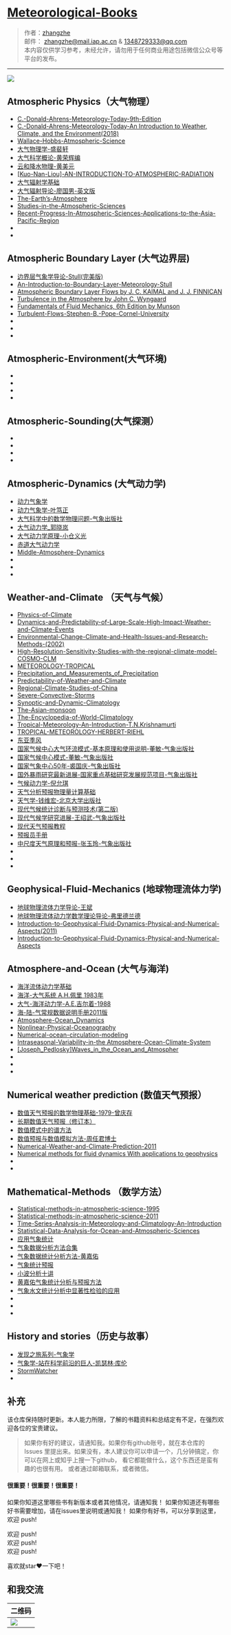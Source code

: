 # [Meteorological-Books](https://github.com/PhilosopherZ/Meteorological-Books)
> 作者：[zhangzhe](https://philosopherz.github.io/)  
  邮件： zhangzhe@mail.iap.ac.cn & 1348729333@qq.com  
  本内容仅供学习参考，未经允许，请勿用于任何商业用途包括微信公众号等平台的发布。  
  
---

![](https://raw.githubusercontent.com/PhilosopherZ/ImgeBed/master/Imges/Repository-layers-of-the-atmosphere.jpg?token=Afj4-QNkFftwgie4MFGR29zDY04DRUd1ks5cVuZfwA%3D%3D)

  
## Atmospheric Physics（大气物理）
- [C.-Donald-Ahrens-Meteorology-Today-9th-Edition](Atmospheric-physics/[C._Donald_Ahrens]_Meteorology_Today-9th-Edition.pdf)
- [C.-Donald-Ahrens-Meteorology-Today-An Introduction to Weather, Climate, and the Environment(2018)](Atmospheric-physics/C.-Donald-Ahrens,-Robert-Henson-Meteorology-Today-An-Introduction-to-Weather,-Climate,-and-the-Environment-Cengage-Learning-(2018).pdf)
- [Wallace-Hobbs-Atmospheric-Science]([Atmospheric-physics/Wallace-Hobbs-Atmospheric-science.pdf)
- [大气物理学-盛裴轩](Atmospheric-physics/大气物理学-盛裴轩.pdf)
- [大气科学概论-黄荣辉编](Atmospheric-physics/大气科学概论-黄荣辉编.pdf)
- [云和降水物理-黄美元](Atmospheric-physics/云和降水物理-黄美元.pdf)
- [[Kuo-Nan-Liou]-AN-INTRODUCTION-TO-ATMOSPHERIC-RADIATION](Atmospheric-physics/[Kuo-Nan-Liou]-AN-INTRODUCTION-TO-ATMOSPHERIC-RADIATION.pdf)
- [大气辐射学基础](Atmospheric-physics/大气辐射学基础.pdf)
- [大气辐射导论-廖国男-英文版](Atmospheric-physics/大气辐射导论-廖国男-英文版.pdf)
- [The-Earth’s-Atmosphere](Atmospheric-physics/The-Earth’s-Atmosphere.pdf)
- [Studies-in-the-Atmospheric-Sciences](Atmospheric-physics/Studies-in-the-Atmospheric-Sciences.pdf)
- [Recent-Progress-In-Atmospheric-Sciences-Applications-to-the-Asia-Pacific-Region](Atmospheric-physics/Recent-Progress-In-Atmospheric-Sciences-Applications-to-the-Asia-Pacific-Region.pdf)
- [](Atmospheric-physics/)
- [](Atmospheric-physics/)


## Atmospheric Boundary Layer (大气边界层)
- [边界层气象学导论-Stull(完美版)](Atmospheric-boundary-layer/边界层气象学导论.pdf)
- [An-Introduction-to-Boundary-Layer-Meteorology-Stull](Atmospheric-boundary-layer/An-Introduction-to-Boundary-Layer-Meteorology-Stull.pdf)
- [Atmospheric Boundary Layer Flows by J. C. KAIMAL and J. J. FINNICAN](Atmospheric-boundary-layer/Atmospheric-Boundary-Layer-Flows.pdf)
- [Turbulence in the Atmosphere by John C. Wyngaard](Atmospheric-boundary-layer/Turbulence-in-the-Atmosphere.pdf)
- [Fundamentals of Fluid Mechanics, 6th Edition by Munson](Atmospheric-boundary-layer/Fundamentals-of-Fluid-Mechanics.pdf)
- [Turbulent-Flows-Stephen-B.-Pope-Cornel-University](Atmospheric-boundary-layer/Turbulent-Flows-Stephen-B.-Pope-Cornel-University.pdf)
- [](Atmospheric-boundary-layer/)
- [](Atmospheric-boundary-layer/)
- [](Atmospheric-boundary-layer/)

## Atmospheric-Environment(大气环境)
- []()
- []()
- []()
- []()


## Atmospheric-Sounding(大气探测）
- []()
- []()
- []()
- []()

## Atmospheric-Dynamics (大气动力学)
- [动力气象学](Atmospheric-Dynamics/动力气象学.pdf)
- [动力气象学-叶笃正](Atmospheric-Dynamics/动力气象学-叶笃正.pdf)
- [大气科学中的数学物理问题-气象出版社](Atmospheric-Dynamics/大气科学中的数学物理问题-气象出版社.pdf)
- [大气动力学_郭晓岚](Atmospheric-Dynamics/大气动力学_郭晓岚.pdf)
- [大气动力学原理-小仓义光](Atmospheric-Dynamics/大气动力学原理-小仓义光.pdf)
- [赤道大气动力学](Atmospheric-Dynamics/赤道大气动力学.pdf)
- [Middle-Atmosphere-Dynamics](Atmospheric-Dynamics/Middle-Atmosphere-Dynamics.pdf)
- [](Atmospheric-Dynamics/.pdf)
- [](Atmospheric-Dynamics/.pdf)
- [](Atmospheric-Dynamics/.pdf)


## Weather-and-Climate （天气与气候）
- [Physics-of-Climate](Weather-and-Climate/Physics-of-Climate.pdf)
- [Dynamics-and-Predictability-of-Large-Scale-High-Impact-Weather-and-Climate-Events](Weather-and-Climate/Dynamics-and-Predictability-of-Large-Scale-High-Impact-Weather-and-Climate-Events.pdf)
- [Environmental-Change-Climate-and-Health-Issues-and-Research-Methods-(2002)](Weather-and-Climate/Environmental-Change-Climate-and-Health-Issues-and-Research-Methods-(2002).pdf)
- [High-Resolution-Sensitivity-Studies-with-the-regional-climate-model-COSMO-CLM](Weather-and-Climate/High-Resolution-Sensitivity-Studies-with-the-regional-climate-model-COSMO-CLM.pdf)
- [METEOROLOGY-TROPICAL](Weather-and-Climate/METEOROLOGY-TROPICAL.pdf)
- [Precipitation_and_Measurements_of_Precipitation](Weather-and-Climate/Precipitation_and_Measurements_of_Precipitation.pdf)
- [Predictability-of-Weather-and-Climate](Weather-and-Climate/Predictability-of-Weather-and-Climate.pdf)
- [Regional-Climate-Studies-of-China](Weather-and-Climate/Regional-Climate-Studies-of-China.pdf)
- [Severe-Convective-Storms](Weather-and-Climate/Severe-Convective-Storms.pdf)
- [Synoptic-and-Dynamic-Climatology](Weather-and-Climate/Synoptic-and-Dynamic-Climatology.pdf)
- [The-Asian-monsoon](Weather-and-Climate/The-Asian-monsoon.pdf)
- [The-Encyclopedia-of-World-Climatology](Weather-and-Climate/The-Encyclopedia-of-World-Climatology.pdf)
- [Tropical-Meteorology-An-Introduction-T.N.Krishnamurti](Weather-and-Climate/Tropical-Meteorology-An-Introduction-T.N.Krishnamurti.pdf)
- [TROPICAL-METEOROLOGY-HERBERT-RIEHL](Weather-and-Climate/TROPICAL-METEOROLOGY-HERBERT-RIEHL.pdf)
- [东亚季风](Weather-and-Climate/东亚季风.pdf)
- [国家气候中心大气环流模式-基本原理和使用说明-董敏-气象出版社](Weather-and-Climate/国家气候中心大气环流模式-基本原理和使用说明-董敏-气象出版社.pdf)
- [国家气候中心模式-董敏-气象出版社](Weather-and-Climate/国家气候中心模式-董敏-气象出版社.pdf)
- [国家气象中心50年-裘国庆-气象出版社](Weather-and-Climate/国家气象中心50年-裘国庆-气象出版社.pdf)
- [国外暴雨研究最新进展-国家重点基础研究发展规范项目-气象出版社](Weather-and-Climate/国外暴雨研究最新进展-国家重点基础研究发展规范项目-气象出版社.pdf)
- [气候动力学-倪允琪](Weather-and-Climate/气候动力学-倪允琪.pdf)
- [天气分析预报物理量计算基础](Weather-and-Climate/天气分析预报物理量计算基础.pdf)
- [天气学-钱维宏-北京大学出版社](Weather-and-Climate/天气学-钱维宏-北京大学出版社.pdf)
- [现代气候统计诊断与预测技术(第二版)](Weather-and-Climate/现代气候统计诊断与预测技术(第二版).pdf)
- [现代气候学研究进展-王绍武-气象出版社](Weather-and-Climate/现代气候学研究进展-王绍武-气象出版社.pdf)
- [现代天气预报教程](Weather-and-Climate/现代天气预报教程.pdf)
- [预报员手册](Weather-and-Climate/预报员手册.pdf)
- [中尺度天气原理和预报-张玉玲-气象出版社](Weather-and-Climate/中尺度天气原理和预报-张玉玲-气象出版社.pdf)
- [](Weather-and-Climate/.pdf)
- [](Weather-and-Climate/.pdf)
- [](Weather-and-Climate/.pdf)

## Geophysical-Fluid-Mechanics (地球物理流体力学)
- [地球物理流体力学导论-王斌](Geophysical-Fluid-Mechanics/地球物理流体力学导论-王斌.pdf)
- [地球物理流体动力学数学理论导论-弗里德兰德](Geophysical-Fluid-Mechanics/地球物理流体动力学数学理论导论-弗里德兰德.pdf)
- [Introduction-to-Geophysical-Fluid-Dynamics-Physical-and-Numerical-Aspects(2011)](Geophysical-Fluid-Mechanics/Introduction-to-Geophysical-Fluid-Dynamics-Physical-and-Numerical-Aspects(2011).pdf)
- [Introduction-to-Geophysical-Fluid-Dynamics-Physical-and-Numerical-Aspects](Geophysical-Fluid-Mechanics/Introduction-to-Geophysical-Fluid-Dynamics-Physical-and-Numerical-Aspects.pdf)

## Atmosphere-and-Ocean (大气与海洋)
- [海洋流体动力学基础](Atmosphere-and-Ocean/海洋流体动力学基础.pdf)
- [海洋-大气系统 A.H.佩里 1983年](Atmosphere-and-Ocean/海洋-大气系统-A.H.佩里-1983.pdf)
- [大气-海洋动力学-A.E.吉尔着-1988](Atmosphere-and-Ocean/大气-海洋动力学-A.E.吉尔着-1988.pdf)
- [海-陆-气常规数据说明手册2011版](Atmosphere-and-Ocean/海-陆-气常规数据说明手册2011版.pdf)
- [Atmosphere-Ocean_Dynamics](Atmosphere-and-Ocean/Atmosphere-Ocean_Dynamics.pdf)
- [Nonlinear-Physical-Oceanography](Atmosphere-and-Ocean/Nonlinear-Physical-Oceanography.pdf)
- [Numerical-ocean-circulation-modeling](Atmosphere-and-Ocean/Numerical-ocean-circulation-modeling.pdf)
- [Intraseasonal-Variability-in-the Atmosphere-Ocean-Climate-System](Atmosphere-and-Ocean/Intraseasonal-Variability-in-the-Atmosphere-Ocean-Climate-System.pdf)
- [[Joseph_Pedlosky]Waves_in_the_Ocean_and_Atmospher](Atmosphere-and-Ocean/[Joseph_Pedlosky]Waves_in_the_Ocean_and_Atmospher.pdf)
- [](Atmosphere-and-Ocean/.pdf)
- [](Atmosphere-and-Ocean/.pdf)
- [](Atmosphere-and-Ocean/.pdf)



## Numerical weather prediction (数值天气预报）
- [数值天气预报的数学物理基础-1979-曾庆存](Numerical-weather-prediction/数值天气预报的数学物理基础-1979-曾庆存.pdf)
- [长期数值天气预报（修订本）](Numerical-weather-prediction/长期数值天气预报（修订本）.pdf)
- [数值模式中的谱方法](Numerical-weather-prediction/数值模式中的谱方法.pdf)
- [数值预报与数值模拟方法-周任君博士](Numerical-weather-prediction/数值预报与数值模拟方法-周任君博士.pdf)
- [Numerical-Weather-and-Climate-Prediction-2011](Numerical-weather-prediction/Numerical-Weather-and-Climate-Prediction-2011.pdf)
- [Numerical methods for fluid dynamics With applications to geophysics](Numerical-weather-prediction/Numerical-methods-for-fluid-dynamics-With-applications-to-geophysics.pdf)
- []()
- []()


## Mathematical-Methods （数学方法）
- [Statistical-methods-in-atmospheric-science-1995](Mathematical-Methods/Statistical-methods-in-atmospheric-science-1995.pdf)
- [Statistical-methods-in-atmospheric-science-2011](Mathematical-Methods/Statistical-methods-in-atmospheric-science-2011.pdf)
- [Time-Series-Analysis-in-Meteorology-and-Climatology-An-Introduction](Mathematical-Methods/Time-Series-Analysis-in-Meteorology-and-Climatology-An-Introduction.pdf)
- [Statistical-Data-Analysis-for-Ocean-and-Atmospheric-Sciences](Mathematical-Methods/Statistical-Data-Analysis-for-Ocean-and-Atmospheric-Sciences.pdf)
- [应用气象统计](Mathematical-Methods/应用气象统计.pdf)
- [气象数据分析方法合集](Mathematical-Methods/气象数据分析方法合集.pdf)
- [气象数据统计分析方法-黄嘉佑](Mathematical-Methods/气象数据统计分析方法-黄嘉佑.pdf)
- [气象统计预报](Mathematical-Methods/气象统计预报.pdf)
- [小波分析十讲](Mathematical-Methods/小波分析十讲.pdf)
- [黄嘉佑气象统计分析与预报方法](Mathematical-Methods/黄嘉佑气象统计分析与预报方法.pdf)
- [气象水文统计分析中显著性检验的应用](Mathematical-Methods/气象水文统计分析中显著性检验的应用.pdf)
- [](Mathematical-Methods/)
- [](Mathematical-Methods/)
- [](Mathematical-Methods/)


## History and stories（历史与故事）
- [发现之旅系列-气象学](History-and-stories/发现之旅系列-气象学.pdf)
- [气象学-站在科学前沿的巨人-凯瑟林·库伦](History-and-stories/气象学-站在科学前沿的巨人-凯瑟林·库伦.pdf)
- [StormWatcher](History-and-stories/StormWatcher.pdf)  
- [](History-and-stories/)
   

## 补充
该仓库保持随时更新。本人能力所限，了解的书籍资料和总结定有不足，在强烈欢迎各位的宝贵建议。
> 如果你有好的建议，请通知我。如果你有github账号，就在本仓库的 Issues 里提出来。如果没有，本人建议你可以申请一个，几分钟搞定，你可以在网上或知乎上搜一下github， 看它都能做什么，这个东西还是蛮有趣的也很有用。
或者通过邮箱联系，或者微信。

#### 很重要！很重要！很重要！

如果你知道这里哪些书有新版本或者其他情况，请通知我！
如果你知道还有哪些好书需要增加，请在issues里说明或通知我！
如果你有好书，可以分享到这里，欢迎 push!


欢迎 push!  
欢迎 push!  
欢迎 push!

喜欢就star❤️一下吧！

  
## 和我交流

| 二维码 |
| --- |
|![](https://raw.githubusercontent.com/PhilosopherZ/ImgeBed/master/Imges/myWeChat-QRCode.jpg?token=Afj4-a1d5pBGBVMRdfhepnQdJ8H500vkks5cVuYEwA%3D%3D) |